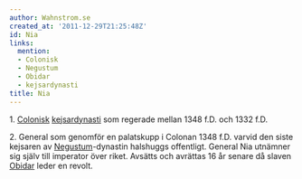 ```yaml
---
author: Wahnstrom.se
created_at: '2011-12-29T21:25:48Z'
id: Nia
links:
  mention:
  - Colonisk
  - Negustum
  - Obidar
  - kejsardynasti
title: Nia
---
```


1\. [Colonisk][] [kejsardynasti] som regerade mellan 1348 f.D. och 1332 f.D.

2\. General som genomför en palatskupp i Colonan 1348 f.D. varvid den siste kejsaren av
[Negustum]-dynastin halshuggs offentligt. General Nia utnämner sig själv till imperator över riket.
Avsätts och avrättas 16 år senare då slaven [Obidar] leder en revolt.

  [Colonisk]: Colonisk
  [kejsardynasti]: kejsardynasti
  [Negustum]: Negustum
  [Obidar]: Obidar